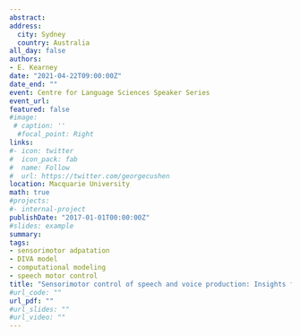 ```yaml
---
abstract: 
address:
  city: Sydney
  country: Australia
all_day: false
authors:
- E. Kearney
date: "2021-04-22T09:00:00Z"
date_end: ""
event: Centre for Language Sciences Speaker Series
event_url:
featured: false
#image:
 # caption: ''
  #focal_point: Right
links:
#- icon: twitter
#  icon_pack: fab
#  name: Follow
#  url: https://twitter.com/georgecushen
location: Macquarie University
math: true
#projects:
#- internal-project
publishDate: "2017-01-01T00:00:00Z"
#slides: example
summary: 
tags: 
- sensorimotor adpatation
- DIVA model
- computational modeling
- speech motor control
title: "Sensorimotor control of speech and voice production: Insights from experimental and modeling studies"
#url_code: ""
url_pdf: ""
#url_slides: ""
#url_video: ""
---
```


